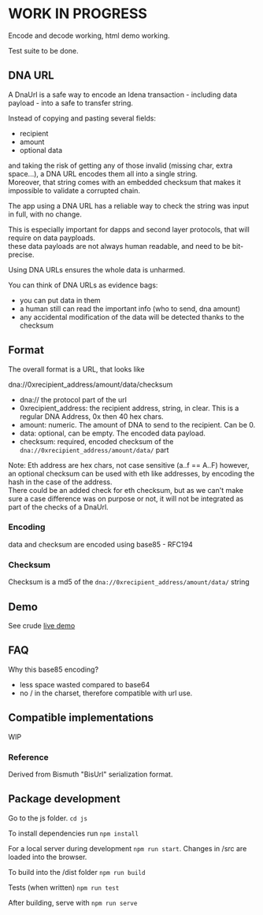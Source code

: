 # WORK IN PROGRESS #

Encode and decode working, html demo working.

Test suite to be done.


## DNA URL

A DnaUrl is a safe way to encode an Idena transaction - including data payload - into a safe to transfer string.

Instead of copying and pasting several fields:
- recipient
- amount
- optional data

and taking the risk of getting any of those invalid (missing char, extra space...), a DNA URL encodes them all into a single string.  
Moreover, that string comes with an embedded checksum that makes it impossible to validate a corrupted chain.

The app using a DNA URL has a reliable way to check the string was input in full, with no change.

This is especially important for dapps and second layer protocols, that will require on data payploads.  
these data payloads are not always human readable, and need to be bit-precise.

Using DNA URLs ensures the whole data is unharmed.

You can think of DNA URLs as evidence bags:
- you can put data in them
- a human still can read the important info (who to send, dna amount)
- any accidental modification of the data will be detected thanks to the checksum 

## Format

The overall format is a URL, that looks like

dna://0xrecipient_address/amount/data/checksum

- dna:// the protocol part of the url
- 0xrecipient_address: the recipient address, string, in clear. This is a regular DNA Address, 0x then 40 hex chars.  
- amount: numeric. The amount of DNA to send to the recipient. Can be 0.
- data: optional, can be empty. The encoded data payload. 
- checksum: required, encoded checksum of the `dna://0xrecipient_address/amount/data/` part

Note: Eth address are hex chars, not case sensitive (a..f == A..F) however, an optional checksum can be used with eth like addresses, by encoding the hash in the case of the address.  
There could be an added check for eth checksum, but as we can't make sure a case difference was on purpose or not, it will not be integrated as part of the checks of a DnaUrl.

### Encoding

data and checksum are encoded using base85 - RFC194

### Checksum

Checksum is a md5 of the `dna://0xrecipient_address/amount/data/` string

## Demo

See crude [live demo](https://idena-today.github.io/DnaUrl/js/dist/)

## FAQ 

Why this base85 encoding?  
- less space wasted compared to base64
- no / in the charset, therefore compatible with url use.

## Compatible implementations

WIP

### Reference

Derived from Bismuth "BisUrl" serialization format.

## Package development

Go to the js folder. `cd js`

To install dependencies run `npm install`

For a local server during development `npm run start`. Changes in /src are loaded into the browser.

To build into the /dist folder `npm run build`

Tests (when written) `npm run test`

After building, serve with `npm run serve`